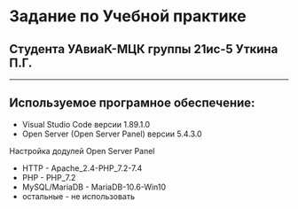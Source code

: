 # Задание по Учебной практике
## Студента УАвиаК-МЦК группы 21ис-5 Уткина П.Г.
-----




## Используемое програмное обеспечение:
* Visual Studio Code версии 1.89.1.0
* Open Server (Open Server Panel) версии 5.4.3.0



Настройка додулей Open Server Panel
* HTTP - Apache_2.4-PHP_7.2-7.4
* PHP - PHP_7.2
* MySQL/MariaDB - MariaDB-10.6-Win10
* остальные - не использовать
